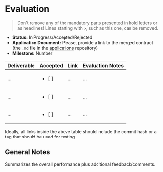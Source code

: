 # Evaluation

> Don't remove any of the mandatory parts presented in bold letters or as headlines! Lines starting with `>`, such as this one, can be removed.

- **Status:** In Progress/Accepted/Rejected
- **Application Document:** Please, provide a link to the merged contract (the `.md` file in the [applications](https://github.com/PolkadotOpenSourceGrants/apply) repository). 
- **Milestone:** Number

| Deliverable | Accepted | Link | Evaluation Notes |
| ----------- | -------- | ---- |----------------- |
| ... |<ul><li>[ ] </li></ul>|...| ...|
| ... |<ul><li>[ ] </li></ul>|...| ...|
| ... |<ul><li>[ ] </li></ul>|...| ...|

Ideally, all links inside the above table should include the commit hash or a tag that should be used for testing. 

## General Notes

Summarizes the overall performance plus additional feedback/comments.
